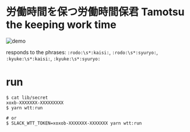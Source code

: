 労働時間を保つ労働時間保君 Tamotsu the keeping work time
===

![demo](https://gyazo.com/4195400178dffa8b45312630e4492a01.png "demo")

responds to the phrases:
`:rodo:\s*:kaisi:`, `:rodo:\s*:syuryo:`, `:kyuke:\s*:kaisi:`, `:kyuke:\s*:syuryo:`

# run
```shell-session
$ cat lib/secret
xoxb-XXXXXXX-XXXXXXXXX
$ yarn wtt:run

# or
$ SLACK_WTT_TOKEN=xoxob-XXXXXXX-XXXXXXX yarn wtt:run
```
